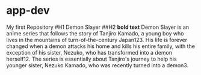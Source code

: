 # app-dev
My first Repository
#H1 Demon Slayer
##H2 **bold text** Demon Slayer is an anime series that follows the story of Tanjiro Kamado, a young boy who lives in the mountains of turn-of-the-century Japan123. His life is forever changed when a demon attacks his home and kills his entire family, with the exception of his sister, Nezuko, who has transformed into a demon herself12. The series is essentially about Tanjiro's journey to help his younger sister, Nezuko Kamado, who was recently turned into a demon3.
